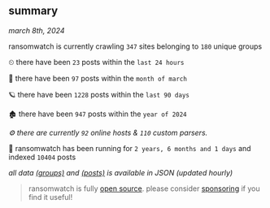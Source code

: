 
## summary
_march 8th, 2024_

ransomwatch is currently crawling `347` sites belonging to `180` unique groups

⏲ there have been `23` posts within the `last 24 hours`

🦈 there have been `97` posts within the `month of march`

🪐 there have been `1228` posts within the `last 90 days`

🏚 there have been `947` posts within the `year of 2024`

_⚙️ there are currently `92` online hosts & `110` custom parsers._

🦕 ransomwatch has been running for `2 years, 6 months and 1 days` and indexed `10404` posts

_all data  [(groups)](http://ransomwhat.telemetry.ltd/groups) and [(posts)](http://ransomwhat.telemetry.ltd/posts) is available in JSON (updated hourly)_

> ransomwatch is fully [open source](https://github.com/joshhighet/ransomwatch#ransomwatch--). please consider [sponsoring](https://github.com/sponsors/joshhighet) if you find it useful!
